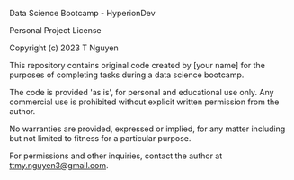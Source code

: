 Data Science Bootcamp - HyperionDev

Personal Project License

Copyright (c) 2023 T Nguyen

This repository contains original code created by [your name] for the purposes of completing tasks during a data science bootcamp.

The code is provided 'as is', for personal and educational use only. Any commercial use is prohibited without explicit written permission from the author.

No warranties are provided, expressed or implied, for any matter including but not limited to fitness for a particular purpose.

For permissions and other inquiries, contact the author at ttmy.nguyen3@gmail.com.
